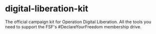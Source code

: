 # digital-liberation-kit
The official campaign kit for Operation Digital Liberation. All the tools you need to support the FSF's #DeclareYourFreedom membership drive.
